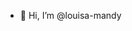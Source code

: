 - 👋 Hi, I’m @louisa-mandy

<!---
louisa-mandy/louisa-mandy is a ✨ special ✨ repository because its `README.md` (this file) appears on your GitHub profile.
You can click the Preview link to take a look at your changes.
--->
